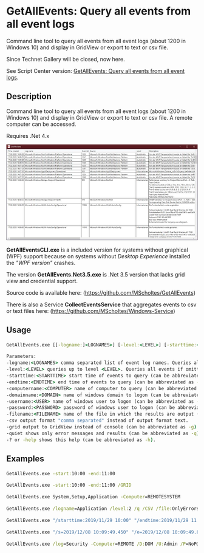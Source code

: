 # GetAllEvents: Query all events from all event logs
Command line tool to query all events from all event logs (about 1200 in Windows 10) and display in GridView or export to text or csv file.

Since Technet Gallery will be closed, now here.

See Script Center version: [GetAllEvents: Query all events from all event logs](https://gallery.technet.microsoft.com/scriptcenter/GetAllEvents-Query-all-d0a40b20).

## Description
Command line tool to query all events from all event logs (about 1200 in Windows 10) and display in GridView or export to text or csv file. A remote computer can be accessed.

Requires .Net 4.x

![Screenshot](Screenshot.jpg)

**GetAllEventsCLI.exe** is a included version for systems without graphical (WPF) support because on systems without *Desktop Experience* installed the *"WPF version"* crashes.

The version **GetAllEvents.Net3.5.exe** is .Net 3.5 version that lacks grid view and credential support.

Source code is available here: (https://github.com/MScholtes/GetAllEvents)

There is also a Service **CollectEventsService** that aggregates events to csv or text files here: (https://github.com/MScholtes/Windows-Service)

## Usage
```bat
GetAllEvents.exe [[-logname:]<LOGNAMES>] [-level:<LEVEL>] [-starttime:<STARTTIME>] [-endtime:<ENDTIME>] [-computername:<COMPUTER>] [-filename:<FILENAME>] [-csv] [-grid] [-quiet] [-?|-help]
```

```bat
Parameters:
-logname:<LOGNAMES> comma separated list of event log names. Queries all event logs if omitted (can be abbreviated as -log or -l or can be omitted).
-level:<LEVEL> queries up to level <LEVEL>. Queries all events if omitted. Level: Critical - 1, Error - 2, Warning - 3, Informational - 4, Verbose - 5
-starttime:<STARTTIME> start time of events to query (can be abbreviated as -start or -s). Default is end time minus one hour.
-endtime:<ENDTIME> end time of events to query (can be abbreviated as -end or -e). Default is now.
-computername:<COMPUTER> name of computer to query (can be abbreviated as -computer or -c). Default is the local system.
-domainname:<DOMAIN> name of windows domain to logon (can be abbreviated as -domain or -d). Default is to pass through current credentials.
-username:<USER> name of windows user to logon (can be abbreviated as -user or -u). Default is to pass through current credentials.
-password:<PASSWORD> password of windows user to logon (can be abbreviated as -pass or -p). Default is to pass through current credentials.
-filename:<FILENAME> name of the file in which the results are output (can be abbreviated as -file or -f). Default is output to the console.
-csv output format "comma separated" instead of output format text.
-grid output to GridView instead of console (can be abbreviated as -g).
-quiet shows only error messages and results (can be abbreviated as -q).
-? or -help shows this help (can be abbreviated as -h).
```

## Examples
```bat
GetAllEvents.exe -start:10:00 -end:11:00
```

```bat
GetAllEvents.exe -start:10:00 -end:11:00 /GRID
```

```bat
GetAllEvents.exe System,Setup,Application -Computer=REMOTESYSTEM
```

```bat
GetAllEvents.exe /logname=Application /level:2 /q /CSV /file:OnlyErrors.csv
```

```bat
GetAllEvents.exe "/starttime:2019/11/29 10:00" "/endtime:2019/11/29 11:00"
```

```bat
GetAllEvents.exe "/s=2019/12/08 10:09:49.450" "/e=2019/12/08 10:09:49.850"
```

```bat
GetAllEvents.exe /log=Security -Computer=REMOTE /D:DOM /U:Admin /P=NoP@ss
```
